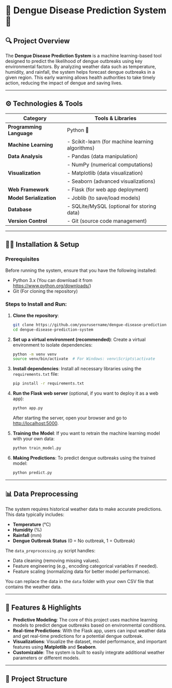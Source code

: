 
# 🚨 Dengue Disease Prediction System 🚨

## 🔍 Project Overview

The **Dengue Disease Prediction System** is a machine learning-based tool designed to predict the likelihood of dengue outbreaks using key environmental factors. By analyzing weather data such as temperature, humidity, and rainfall, the system helps forecast dengue outbreaks in a given region. This early warning allows health authorities to take timely action, reducing the impact of dengue and saving lives.

---

## ⚙️ Technologies & Tools

| **Category**            | **Tools & Libraries**                                      |
|-------------------------|------------------------------------------------------------|
| **Programming Language** | Python 🐍                                                   |
| **Machine Learning**     | - Scikit-learn (for machine learning algorithms)          |
| **Data Analysis**        | - Pandas (data manipulation)                               |
|                         | - NumPy (numerical computations)                           |
| **Visualization**        | - Matplotlib (data visualization)                          |
|                         | - Seaborn (advanced visualizations)                        |
| **Web Framework**        | - Flask (for web app deployment)                          |
| **Model Serialization**  | - Joblib (to save/load models)                             |
| **Database**             | - SQLite/MySQL (optional for storing data)                |
| **Version Control**      | - Git (source code management)                             |

---

## 🧑‍💻 Installation & Setup

### Prerequisites

Before running the system, ensure that you have the following installed:
- Python 3.x (You can download it from https://www.python.org/downloads/)
- Git (For cloning the repository)

### Steps to Install and Run:

1. **Clone the repository**:
    ```bash
    git clone https://github.com/yourusername/dengue-disease-prediction-system.git
    cd dengue-disease-prediction-system
    ```

2. **Set up a virtual environment (recommended)**:
    Create a virtual environment to isolate dependencies:
    ```bash
    python -m venv venv
    source venv/bin/activate  # For Windows: venv\Scripts\activate
    ```

3. **Install dependencies**:
    Install all necessary libraries using the `requirements.txt` file:
    ```bash
    pip install -r requirements.txt
    ```

4. **Run the Flask web server** (optional, if you want to deploy it as a web app):
    ```bash
    python app.py
    ```
    After starting the server, open your browser and go to [http://localhost:5000](http://localhost:5000).

5. **Training the Model**:
    If you want to retrain the machine learning model with your own data:
    ```bash
    python train_model.py
    ```

6. **Making Predictions**:
    To predict dengue outbreaks using the trained model:
    ```bash
    python predict.py
    ```

---

## 📊 Data Preprocessing

The system requires historical weather data to make accurate predictions. This data typically includes:
- **Temperature** (°C)
- **Humidity** (%)
- **Rainfall** (mm)
- **Dengue Outbreak Status** (0 = No outbreak, 1 = Outbreak)

The `data_preprocessing.py` script handles:
- Data cleaning (removing missing values).
- Feature engineering (e.g., encoding categorical variables if needed).
- Feature scaling (normalizing data for better model performance).

You can replace the data in the `data` folder with your own CSV file that contains the weather data.

---

## 🚀 Features & Highlights

- **Predictive Modeling**: The core of this project uses machine learning models to predict dengue outbreaks based on environmental conditions.
- **Real-time Predictions**: With the Flask app, users can input weather data and get real-time predictions for a potential dengue outbreak.
- **Visualizations**: Visualize the dataset, model performance, and important features using **Matplotlib** and **Seaborn**.
- **Customizable**: The system is built to easily integrate additional weather parameters or different models.

---

## 📁 Project Structure

